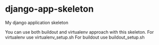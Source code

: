 django-app-skeleton
===================

My django application skeleton

You can use both buildout and virtualenv approach with this skeleton.
For virtualenv use virtualenv_setup.sh
For buildout use buildout_setup.sh
